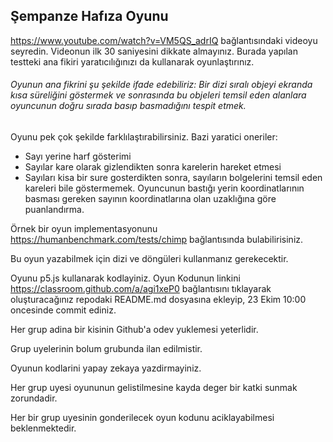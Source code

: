 ## Şempanze Hafıza Oyunu

https://www.youtube.com/watch?v=VM5QS_adrIQ bağlantısındaki videoyu seyredin. Videonun ilk 30 saniyesini dikkate almayınız. Burada yapılan testteki ana fikiri yaratıcılığınızı da kullanarak
oyunlaştırınız. 

###### Oyunun ana fikrini şu şekilde ifade edebiliriz: Bir dizi sıralı objeyi ekranda kısa süreliğini göstermek ve sonrasında bu objeleri temsil eden alanlara oyuncunun doğru sırada basıp basmadığını tespit etmek.

Oyunu pek çok şekilde farklılaştırabilirsiniz. Bazi yaratici oneriler:

* Sayı yerine harf gösterimi
* Sayılar kare olarak gizlendikten sonra karelerin hareket etmesi
* Sayıları kisa bir sure gosterdikten sonra, sayıların bolgelerini temsil eden kareleri bile göstermemek. Oyuncunun bastığı yerin koordinatlarının basması gereken sayının koordinatlarına olan uzaklığına göre puanlandırma.

Örnek bir oyun implementasyonunu https://humanbenchmark.com/tests/chimp bağlantısında bulabilirisiniz.

Bu oyun yazabilmek için dizi ve döngüleri kullanmanız gerekecektir. 

Oyunu p5.js kullanarak kodlayiniz. Oyun Kodunun linkini https://classroom.github.com/a/agi1xeP0 bağlantısını tıklayarak oluşturacağınız repodaki README.md dosyasına ekleyip,
23 Ekim 10:00 oncesinde commit ediniz.

Her grup adina bir kisinin Github'a odev yuklemesi yeterlidir.

Grup uyelerinin bolum grubunda ilan edilmistir.

Oyunun kodlarini yapay zekaya yazdirmayiniz.

Her grup uyesi oyununun gelistilmesine kayda deger bir katki sunmak zorundadir.

Her bir grup uyesinin gonderilecek oyun kodunu aciklayabilmesi beklenmektedir.



